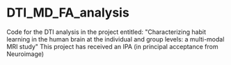 # DTI_MD_FA_analysis
Code for the DTI analysis in the project entitled:
"Characterizing habit learning in the human brain at the individual and group levels: a multi-modal MRI study"
This project has received an IPA (in principal acceptance from Neuroimage)

